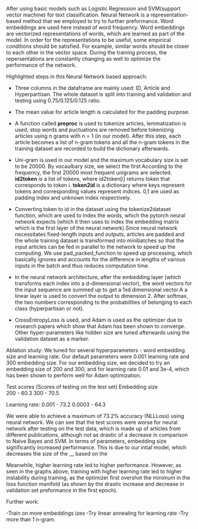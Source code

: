After using basic models such as Logistic Regression and SVM(support vector machine) for text classification. Neural Network is a representation-based method that we employed to try to further preformance. Word embeddings are used here instead of word frequency. Word embeddings are vectorized representations of words, which are learned as part of the model. In order for the representations to be useful, some empirical conditions should be satisfied. For example, similar words should be closer to each other in the vector space. During the training process, the repersentations are constantly changing as well to optimize the performance of the network. 

 Highlighted steps in this Neural Network based approach: 

- Three columns in the dataframe are mainly used: ID, Article and Hyperpartisan. The whole dataset is split into training and validation and testing using 0.75/0.125/0.125 ratio.

- The mean value for article length is calculated for the padding purpose.

- A function called **preproc** is used to tokenize articles, lemmatization is used, stop words and puctuations are removed before tokenizing articles using n grams with n = 1 (in our model). After this step, each article becomes a list of n-gram tokens and all the n-gram tokens in the training dataset are recorded to build the dictionary afterwards.

- Uni-gram is used in our model and the maximum vocabulary size is set to be 20000. By vocaulbary size, we select the first  According to the frequency, the first 20000 most frequent unigrams are selected.  **id2token** is a list of tokens, where id2token[i] returns token that corresponds to token i. **token2id** is a dictionary where keys represent tokens and corresponding values represent indices. 0,1 are used as padding index and unknown index respectively.

- Converting token to id in the dataset using the tokenize2dataset function, which are used to index the words, which the pytorch neural network expects (which it then uses to index the embedding matrix which is the first layer of the neural network).Since neural network necessitates fixed-length inputs and outputs, articles are padded and the whole training dataset is transformed into minibatches so that the input articles can be fed in parallel to the network to speed up the computing. We use pad_packed_function to speed up processing, which basically ignores and accounts for the difference in lengths of various inputs in the batch and thus reduces computation time. 

- In the neural network architecture, after the embedding layer (which transforms each index into a d-dimensional vector), the word vectors for the input sequence are summed up to get a 1xd dimensional vector.A a linear layer is used to convert the output to dimension 2. After softmax, the two numbers corresponding to the probabilities of belonging to each class (hyperpartisan or not). 

- CrossEntropyLoss is used, and Adam is used as the optimizer due to research papers which show that Adam has been shown to converge. Other hyper-parameters like hidden size are tuned afterwards using the validation dataset as a marker. 


Ablation study:
	We tuned for several hyperparameters - word embedding size and learning rate. Our default parameters were 0.001 learning rate and 300 embedding size. 
	For our embedding size, we decided to try an embedding size of 200 and 300, and for learning rate 0.01 and 3e-4, which has been shown to perform well for Adam optimization. 

Test scores (Scores of testing on the test set)
Embedding size   
200 - 60.3
300 - 70.5

Learning rate: 
0.001 - 73.2
0.0003 - 64.3

We were able to achieve a maximum of 73.2% accuracy (NLLLoss) using neural network. 
We can see that the test scores were worse for neural network after testing on the test data, which is made up of articles from different publications, although not as drastic of a decrease in comparison to Naive Bayes and SVM. In terms of parameters, embedding size significantly increased performance. This is due to our intial model, which decreases the size of the __ based on the

Meanwhile, higher learning rate led to higher performance. However, as seen in the graphs above, training with higher learning rate led to higher instability during training, as the optimizer first overshot the minimum in the loss function manifold (as shown by the drastic increase and decrease in validation set preformance in the first epoch).

Further work: 

-Train on more embeddings izes 
-Try linear annealing for learning rate 
-Try more than 1 n-gram. 






